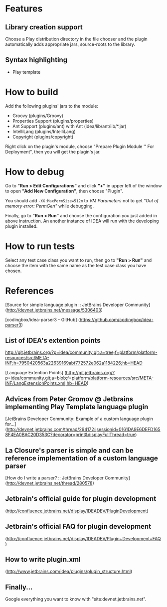 # Features

## Library creation support
Choose a Play distribution directory in the file chooser and the plugin automatically adds appropriate
jars, source-roots to the library.

## Syntax highlighting
* Play template

# How to build

Add the following plugins' jars to the module:

* Groovy (plugins/Groovy)
* Properties Support (plugins/properties)
* Ant Support (plugins/ant) with Ant (idea/lib/ant/lib/*.jar)
* IntelliLang (plugins/IntelliLang)
* Copyright (plugins/copyright)

Right click on the plugin's module, choose "Prepare Plugin Module '<module name here>' For Deployment",
then you will get the plugin's jar.

# How to debug

Go to **"Run > Edit Configurations"** and click **"+"** in upper left of the window to open **"Add New Configuration"**,
then choose "Plugin".

You should add `-XX:MaxPermSize=512m` to *VM Parameters* not to get *"Out of memory error: PermGen"* while debugging.

Finally, go to **"Run > Run"** and choose the configuration you just added in above instruction.
An another instance of IDEA will run with the developing plugin installed.

# How to run tests

Select any test case class you want to run,
then go to **"Run > Run"** and choose the item with the same name as the test case class you have chosen.

# References

[Source for simple language plugin :: JetBrains Developer Community]
(http://devnet.jetbrains.net/message/5306403)

[codingbox/idea-parser3 - GitHub]
(https://github.com/codingbox/idea-parser3)

## List of IDEA's extention points

http://git.jetbrains.org/?p=idea/community.git;a=tree;f=platform/platform-resources/src/META-INF;h=7950420563a22639169abf772572e062a1184226;hb=HEAD

[Language Extention Points]
(http://git.jetbrains.org/?p=idea/community.git;a=blob;f=platform/platform-resources/src/META-INF/LangExtensionPoints.xml;hb=HEAD)

## Advices from Peter Gromov @ Jetbrains implementing Play Template language plugin

[JetBrains Developer Community: Example of a custom language plugin for...]
(http://devnet.jetbrains.com/thread/294172;jsessionid=0161DA9E6DEFD1658F4EA0BAC20D353C?decorator=print&displayFullThread=true)

## La Closure's parser is simple and can be reference implementation of a custom language parser

[How do I write a parser? :: JetBrains Developer Community]
(http://devnet.jetbrains.net/thread/280578)

## Jetbrain's official guide for plugin development

(http://confluence.jetbrains.net/display/IDEADEV/PluginDevelopment)

## Jetbrain's official FAQ for plugin development

(http://confluence.jetbrains.net/display/IDEADEV/Plugin+Development+FAQ)

## How to write plugin.xml

(http://www.jetbrains.com/idea/plugins/plugin_structure.html)

## Finally...

Google everything you want to know with "site:devnet.jetbrains.net".
